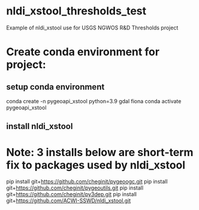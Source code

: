 # nldi_xstool_thresholds_test
Example of nldi_xstool use for USGS NGWOS R&D Thresholds project

# Create conda environment for project:

## setup conda environment

conda create -n pygeoapi_xstool python=3.9 gdal fiona
conda activate pygeoapi_xstool

## install nldi_xstool
# Note: 3 installs below are short-term fix to packages used by nldi_xstool

pip install git+https://github.com/cheginit/pygeoogc.git
pip install git+https://github.com/cheginit/pygeoutils.git
pip install git+https://github.com/cheginit/py3dep.git
pip install git+https://github.com/ACWI-SSWD/nldi_xstool.git
